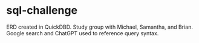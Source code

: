 # sql-challenge

ERD created in QuickDBD.
Study group with Michael, Samantha, and Brian.
Google search and ChatGPT used to reference query syntax. 
